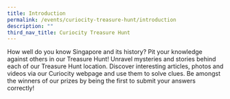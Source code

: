```yaml
---
title: Introduction
permalink: /events/curiocity-treasure-hunt/introduction
description: ""
third_nav_title: Curiocity Treasure Hunt
---
```

How well do you know Singapore and its history? Pit your knowledge against others in our Treasure Hunt! Unravel mysteries and stories behind each of our Treasure Hunt location. Discover interesting articles, photos and videos via our Curiocity webpage and use them to solve clues. Be amongst the winners of our prizes by being the first to submit your answers correctly!